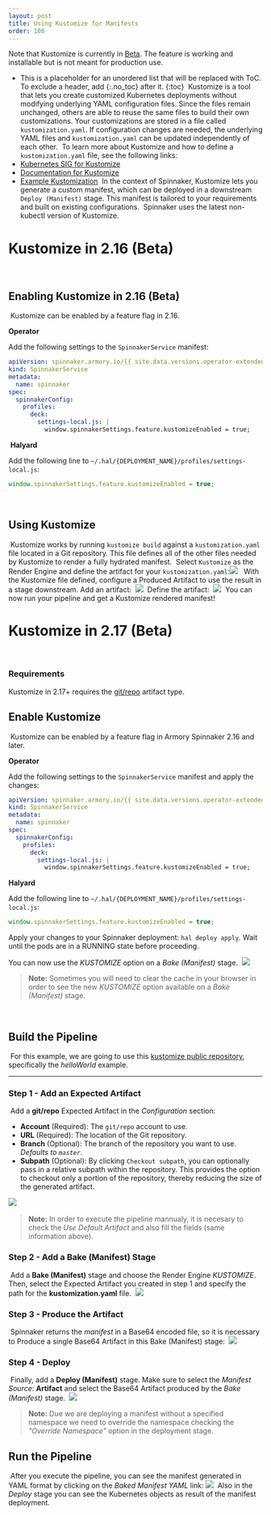 ```yaml
---
layout: post
title: Using Kustomize for Manifests
order: 100
---
```

Note that Kustomize is currently in [Beta](https://kb.armory.io/releases/early-release-beta-GA/). The feature is working and installable but is not meant for production use.
​
​
* This is a placeholder for an unordered list that will be replaced with ToC. To exclude a header, add {:.no_toc} after it.
{:toc}
​
​
Kustomize is a tool that lets you create customized Kubernetes deployments without modifying underlying YAML configuration files. Since the files remain unchanged, others are able to reuse the same files to build their own customizations. Your customizations are stored in a file called `kustomization.yaml`. If configuration changes are needed, the underlying YAML files and `kustomization.yaml` can be updated independently of each other.
​
To learn more about Kustomize and how to define a `kustomization.yaml` file, see the following links:
​
* [Kubernetes SIG for Kustomize](https://github.com/kubernetes-sigs/kustomize)
* [Documentation for Kustomize](https://github.com/kubernetes-sigs/kustomize/tree/master/docs)
* [Example Kustomization](https://github.com/kubernetes-sigs/kustomize/tree/master/examples/wordpress)
​
In the context of Spinnaker, Kustomize lets you generate a custom manifest, which can be deployed in a downstream `Deploy (Manifest)` stage. This manifest is tailored to your requirements and built on existing configurations.
​
Spinnaker uses the latest non-kubectl version of Kustomize.
​

# Kustomize in 2.16 (Beta)
​
## Enabling Kustomize in 2.16 (Beta)
​
Kustomize can be enabled by a feature flag in 2.16.

**Operator**

Add the following settings to the `SpinnakerService` manifest:

```yaml
apiVersion: spinnaker.armory.io/{{ site.data.versions.operator-extended-crd-version }}
kind: SpinnakerService
metadata:
  name: spinnaker
spec:
  spinnakerConfig:    
    profiles:
      deck:
        settings-local.js: |
          window.spinnakerSettings.feature.kustomizeEnabled = true;
```
​
**Halyard**

Add the following line to `~/.hal/{DEPLOYMENT_NAME}/profiles/settings-local.js`:
​
```javascript
window.spinnakerSettings.feature.kustomizeEnabled = true;
```
​
## Using Kustomize
​
Kustomize works by running `kustomize build` against a `kustomization.yaml` file located in a Git repository. This file defines all of the other files needed by Kustomize to render a fully hydrated manifest.
​
Select `Kustomize` as the Render Engine and define the artifact for your `kustomization.yaml`:
​
![](/images/kustomize-render-engine.png)
​
​
With the Kustomize file defined, configure a Produced Artifact to use the result in a stage downstream.
Add an artifact:
​
![](/images/kustomize-add-artifact.png)
​
Define the artifact:
​
![](/images/kustomize-define-artifact.png)
​
You can now run your pipeline and get a Kustomize rendered manifest!
​
# Kustomize in 2.17 (Beta)
​
### Requirements
Kustomize in 2.17+ requires the [git/repo](https://www.spinnaker.io/reference/artifacts/types/git-repo/) artifact type.
​
## Enable Kustomize
​
Kustomize can be enabled by a feature flag in Armory Spinnaker 2.16 and later.

**Operator**

Add the following settings to the `SpinnakerService` manifest and apply the changes:

```yaml
apiVersion: spinnaker.armory.io/{{ site.data.versions.operator-extended-crd-version }}
kind: SpinnakerService
metadata:
  name: spinnaker
spec:
  spinnakerConfig:    
    profiles:
      deck:
        settings-local.js: |
          window.spinnakerSettings.feature.kustomizeEnabled = true;
```

**Halyard**

Add the following line to `~/.hal/{DEPLOYMENT_NAME}/profiles/settings-local.js`:
​
```javascript
window.spinnakerSettings.feature.kustomizeEnabled = true;
```

Apply your changes to your Spinnaker deployment:  `hal deploy apply`. Wait until the pods are in a RUNNING state before proceeding.
​

You can now use the *KUSTOMIZE* option on a _Bake (Manifest)_ stage.
​
![](/images/kustomize-enable.png)
​
> **Note:** Sometimes you will need to clear the cache in your browser in order to see the new *KUSTOMIZE* option available on a _Bake (Manifest)_ stage.

​
## Build the Pipeline
​
For this example, we are going to use this [kustomize public repository](https://github.com/kubernetes-sigs/kustomize), specifically the *helloWorld* example.
* * *
### Step 1 - Add an Expected Artifact
​
Add a **git/repo** Expected Artifact in the _Configuration_ section:
​
- **Account** (Required): The `git/repo` account to use.
- **URL** (Required): The location of the Git repository.
- **Branch** (Optional): The branch of the repository you want to use. _Defaults to  `master`._
- **Subpath** (Optional): By clicking `Checkout subpath`, you can optionally pass in a relative subpath within the repository. This provides the option to checkout only a portion of the repository, thereby reducing the size of the generated artifact.

​![](/images/kustomize-expected-artifact.png)

> **Note:** In order to execute the pipeline mannualy, it is necesary to check the *Use Default Artifact* and also fill the fields (same information above).
​

### Step 2 - Add a Bake (Manifest) Stage
​
Add a **Bake (Manifest)** stage and choose the Render Engine *KUSTOMIZE*. Then, select the Expected Artifact you created in step 1 and specify the path for the **kustomization.yaml** file.
​
 ![](/images/kustomize-bake.png)
​
### Step 3 - Produce the Artifact
​
Spinnaker returns the _manifest_ in a Base64 encoded file, so it is necessary to Produce a single Base64 Artifact in this Bake (Manifest) stage:
​
![](/images/kustomize-base64.png)
​
### Step 4 - Deploy
​
Finally, add a **Deploy (Manifest)** stage. Make sure to select the _Manifest Source_: **Artifact** and select the Base64 Artifact produced by the _Bake (Manifest)_ stage.
​
![](/images/kustomize-deploy.png)
​
> **Note:** Due we are deploying a manifest without a specified namespace we need to override the namespace checking the _"Override Namespace"_ option in the deployment stage.

## Run the Pipeline
​
After you execute the pipeline, you can see the manifest generated in YAML format by clicking on the _Baked Manifest YAML_ link:
​
![](/images/kustomize-execution.png)
​
Also in the _Deploy_ stage you can see the Kubernetes objects as result of the manifest deployment.
